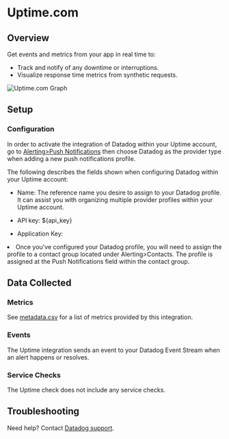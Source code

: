 # Uptime.com

## Overview

Get events and metrics from your app in real time to:

* Track and notify of any downtime or interruptions.
* Visualize response time metrics from synthetic requests.

![Uptime.com Graph][1]

## Setup

### Configuration

In order to activate the integration of Datadog within your Uptime account, go to [Alerting>Push Notifications][2] then choose Datadog as the provider type when adding a new push notifications profile.

The following describes the fields shown when configuring Datadog within your Uptime account:

* Name: The reference name you desire to assign to your Datadog profile. It can assist you with organizing multiple provider profiles within your Uptime account.

* API key: <span class="hidden-api-key">${api_key}</span>

* Application Key: <span class="app_key" data-name="uptime"></span>

<li>Once you've configured your Datadog profile, you will need to assign the profile to a contact group located under Alerting>Contacts. The profile is assigned at the Push Notifications field within the contact group.</li>
</ul>

## Data Collected

### Metrics
See [metadata.csv][3] for a list of metrics provided by this integration.

### Events
The Uptime integration sends an event to your Datadog Event Stream when an alert happens or resolves.

### Service Checks
The Uptime check does not include any service checks.

## Troubleshooting
Need help? Contact [Datadog support][4].

[1]: https://raw.githubusercontent.com/DataDog/integrations-extras/master/uptime/images/snapshot.png
[2]: https://uptime.com/push-notifications/manage/
[3]: https://github.com/DataDog/integrations-extras/blob/master/uptime/metadata.csv
[4]: http://docs.datadoghq.com/help/
